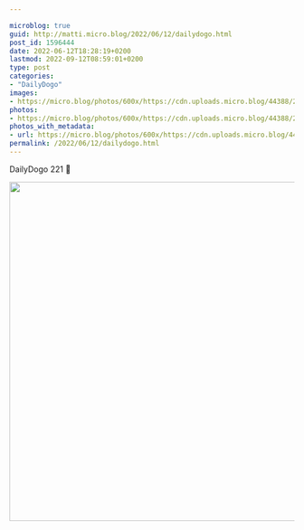 ```yaml
---

microblog: true
guid: http://matti.micro.blog/2022/06/12/dailydogo.html
post_id: 1596444
date: 2022-06-12T18:28:19+0200
lastmod: 2022-09-12T08:59:01+0200
type: post
categories:
- "DailyDogo"
images:
- https://micro.blog/photos/600x/https://cdn.uploads.micro.blog/44388/2022/33d978e67e.jpg
photos:
- https://micro.blog/photos/600x/https://cdn.uploads.micro.blog/44388/2022/33d978e67e.jpg
photos_with_metadata:
- url: https://micro.blog/photos/600x/https://cdn.uploads.micro.blog/44388/2022/33d978e67e.jpg
permalink: /2022/06/12/dailydogo.html
---
```

DailyDogo 221 🐶

<img src="https://micro.blog/photos/600x/https://blog.martin-haehnel.de/uploads/2022/33d978e67e.jpg" width="600" height="600" alt="" />
